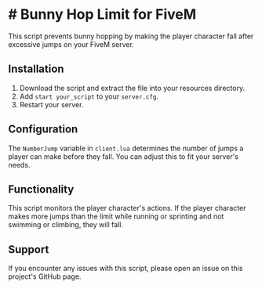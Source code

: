 # # Bunny Hop Limit for FiveM

This script prevents bunny hopping by making the player character fall after excessive jumps on your FiveM server.

## Installation

1. Download the script and extract the file into your resources directory.
2. Add `start your_script` to your `server.cfg`.
3. Restart your server.

## Configuration

The `NumberJump` variable in `client.lua` determines the number of jumps a player can make before they fall. You can adjust this to fit your server's needs.

## Functionality

This script monitors the player character's actions. If the player character makes more jumps than the limit while running or sprinting and not swimming or climbing, they will fall.

## Support

If you encounter any issues with this script, please open an issue on this project's GitHub page.
